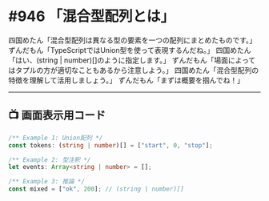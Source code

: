 # #946 「混合型配列とは」

四国めたん「混合型配列は異なる型の要素を一つの配列にまとめたものです。」
ずんだもん「TypeScriptではUnion型を使って表現するんだね。」
四国めたん「はい、(string | number)[]のように指定します。」
ずんだもん「場面によってはタプルの方が適切なこともあるから注意しよう。」
四国めたん「混合型配列の特徴を理解して活用しましょう。」
ずんだもん「まずは概要を掴んでね！」

---

## 📺 画面表示用コード

```typescript
/** Example 1: Union配列 */
const tokens: (string | number)[] = ["start", 0, "stop"];

/** Example 2: 型注釈 */
let events: Array<string | number> = [];

/** Example 3: 推論 */
const mixed = ["ok", 200]; // (string | number)[]
```
